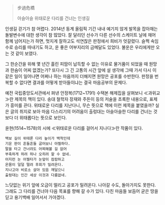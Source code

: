 
> 步過危橋
>
> 아슬아슬 위태로운 다리를 건너는 인생길


인생길 걷기가 참 어렵다. 2014년 동계 올림픽 기간 내내 예기치 않게 발목을 잡아채는 돌발변수에 대한 생각이 참 많았다. 잘 달리던 선수가 다른 선수의 스케이트 날에 채어 함께 넘어지는가 하면, 멋지게 잘하고도 석연찮은 판정에서 희비가 엇갈렸다. 슬쩍 속임수로 승리를 따내기도 하고, 운 좋은 어부지리의 금메달도 있었다. 불운은 우리에게만 오는 것 같이 보였다. 

그 한순간을 위해 몇 년간 흘린 피땀이 납득할 수 없는 이유로 물거품이 되었을 때 원망과 한숨이 어찌 없겠는가? 또다시 그 긴 고통의 시간 앞에 설 생각에 그때 가서 다시 이 같은 일이 일어나면 어쩌나 하는 마음까지 더해지면 원망은 공포를 수반한다. 판정을 번복할 수 없다면 결과를 어떻게 받아들이냐는 결국 마음공부의 문제다. 

예전 국립중앙도서관에서 펴낸 안정복(1712~1791) 수택본 해제집을 살펴보니 $\ll$과위교$\gg$란 제목의 책이 있다. 송대 철학자 장재와 주돈이 등의 저술을 초록한 내용으로, 표제가 흥미를 끈다. 위태로운 다리를 지난다니, 무슨 뜻으로 책에 이런 제목을 붙였을까? 실은 글의 취지로 보아 마음 다스리기의 어려움이 출렁대는 아슬아슬한 다리를 건너는 것보다 더 위태롭다는 뜻으로 보인다. 

윤현(1514~1578)의 시에 $\ll$위태로운 다리를 걸어서 지나다$\gg$란 작품이 있다. 

	백보 길이 위태론 다리 높이가 백척인데
	기운 판이 흔들흔들 굽어보니 아찔하다.
	말을 타고 건너려도 어찌해볼 길 없어 
	부축하게 하려 하나 오히려 할 수 없네.
	어지런 눈 어찔타가 눈앞이 캄캄하고 
	온몸이 덜덜 떨려 후회가 밀려온다. 
	지나고야 비로소 살아 있음 깨달으니 
	출렁대는 인간 세상 이것과 다름없네.

느닷없는 위기 앞에 오금이 떨리고 공포가 밀려온다. 나아갈 수도, 돌아가지도 못한다. 그래도 그 다리를 건너야 다음 목표를 향해 갈 수가 있다. 다친 마음들 보듬어 굳은 땅을 딛고 용기백배 일어서서 가야겠다. 

